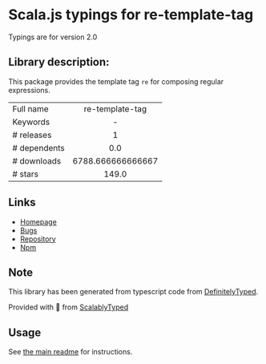 
# Scala.js typings for re-template-tag

Typings are for version 2.0

## Library description:
This package provides the template tag `re` for composing regular expressions.

|                    |                 |
| ------------------ | :-------------: |
| Full name          | re-template-tag |
| Keywords           | - |
| # releases         | 1 |
| # dependents       | 0.0 |
| # downloads        | 6788.666666666667 |
| # stars            | 149.0 |

## Links
- [Homepage](https://github.com/rauschma/re-template-tag#readme)
- [Bugs](https://github.com/rauschma/re-template-tag/issues)
- [Repository](https://github.com/rauschma/re-template-tag)
- [Npm](https://www.npmjs.com/package/re-template-tag)
    


## Note
This library has been generated from typescript code from [DefinitelyTyped](https://definitelytyped.org).

Provided with :purple_heart: from [ScalablyTyped](https://github.com/oyvindberg/ScalablyTyped)

## Usage
See [the main readme](../../readme.md) for instructions.


